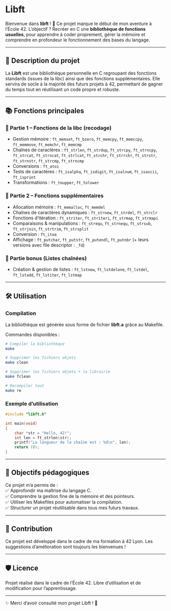 # Libft

Bienvenue dans **libft** ! 🎉 Ce projet marque le début de mon aventure à l’École 42.
L’objectif ? Recréer en C une **bibliothèque de fonctions usuelles**, pour apprendre à coder proprement, gérer la mémoire et comprendre en profondeur le fonctionnement des bases du langage.

---

## 📝 Description du projet

La **Libft** est une bibliothèque personnelle en C regroupant des fonctions standards (issues de la libc) ainsi que des fonctions supplémentaires.
Elle servira de socle à la majorité des futurs projets à 42, permettant de gagner du temps tout en réutilisant un code propre et robuste.

---

## 📚 Fonctions principales

### 🔹 Partie 1 – Fonctions de la libc (recodage)

* Gestion mémoire : `ft_memset`, `ft_bzero`, `ft_memcpy`, `ft_memccpy`, `ft_memmove`, `ft_memchr`, `ft_memcmp`
* Chaînes de caractères : `ft_strlen`, `ft_strdup`, `ft_strcpy`, `ft_strncpy`, `ft_strcat`, `ft_strncat`, `ft_strlcat`, `ft_strchr`, `ft_strrchr`, `ft_strstr`, `ft_strnstr`, `ft_strcmp`, `ft_strncmp`
* Conversions : `ft_atoi`
* Tests de caractères : `ft_isalpha`, `ft_isdigit`, `ft_isalnum`, `ft_isascii`, `ft_isprint`
* Transformations : `ft_toupper`, `ft_tolower`

### 🔹 Partie 2 – Fonctions supplémentaires

* Allocation mémoire : `ft_memalloc`, `ft_memdel`
* Chaînes de caractères dynamiques : `ft_strnew`, `ft_strdel`, `ft_strclr`
* Fonctions d’itération : `ft_striter`, `ft_striteri`, `ft_strmap`, `ft_strmapi`
* Comparaisons & manipulations : `ft_strequ`, `ft_strnequ`, `ft_strsub`, `ft_strjoin`, `ft_strtrim`, `ft_strsplit`
* Conversion : `ft_itoa`
* Affichage : `ft_putchar`, `ft_putstr`, `ft_putendl`, `ft_putnbr` (+ leurs versions avec file descriptor : `_fd`)

### 🔹 Partie bonus (Listes chaînées)

* Création & gestion de listes : `ft_lstnew`, `ft_lstdelone`, `ft_lstdel`, `ft_lstadd`, `ft_lstiter`, `ft_lstmap`

---

## 🛠️ Utilisation

### Compilation

La bibliothèque est générée sous forme de fichier **libft.a** grâce au Makefile.

Commandes disponibles :

```bash
# Compiler la bibliothèque
make

# Supprimer les fichiers objets
make clean

# Supprimer les fichiers objets + la librairie
make fclean

# Recompiler tout
make re
```

### Exemple d’utilisation

```c
#include "libft.h"

int main(void)
{
    char *str = "Hello, 42!";
    int len = ft_strlen(str);
    printf("La longueur de la chaîne est : %d\n", len);
    return (0);
}
```

---

## 🚀 Objectifs pédagogiques  
Ce projet m’a permis de :  
✅ Approfondir ma maîtrise du langage C.  
✅ Comprendre la gestion fine de la mémoire et des pointeurs.  
✅ Utiliser les Makefiles pour automatiser la compilation.  
✅ Structurer un projet réutilisable dans tous mes futurs travaux.  

---

## 🤝 Contribution

Ce projet est développé dans le cadre de ma formation à 42 Lyon.
Les suggestions d’amélioration sont toujours les bienvenues !

---

## 🛡️ Licence

Projet réalisé dans le cadre de l’École 42.
Libre d’utilisation et de modification pour l’apprentissage.

---

✨ Merci d’avoir consulté mon projet Libft ! 🚀
